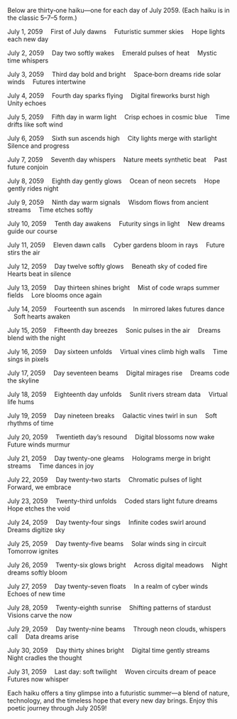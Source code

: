 Below are thirty‐one haiku—one for each day of July 2059. (Each haiku is in the classic 5–7–5 form.)

July 1, 2059
 First of July dawns
 Futuristic summer skies
 Hope lights each new day

July 2, 2059
 Day two softly wakes
 Emerald pulses of heat
 Mystic time whispers

July 3, 2059
 Third day bold and bright
 Space‐born dreams ride solar winds
 Futures intertwine

July 4, 2059
 Fourth day sparks flying
 Digital fireworks burst high
 Unity echoes

July 5, 2059
 Fifth day in warm light
 Crisp echoes in cosmic blue
 Time drifts like soft wind

July 6, 2059
 Sixth sun ascends high
 City lights merge with starlight
 Silence and progress

July 7, 2059
 Seventh day whispers
 Nature meets synthetic beat
 Past future conjoin

July 8, 2059
 Eighth day gently glows
 Ocean of neon secrets
 Hope gently rides night

July 9, 2059
 Ninth day warm signals
 Wisdom flows from ancient streams
 Time etches softly

July 10, 2059
 Tenth day awakens
 Futurity sings in light
 New dreams guide our course

July 11, 2059
 Eleven dawn calls
 Cyber gardens bloom in rays
 Future stirs the air

July 12, 2059
 Day twelve softly glows
 Beneath sky of coded fire
 Hearts beat in silence

July 13, 2059
 Day thirteen shines bright
 Mist of code wraps summer fields
 Lore blooms once again

July 14, 2059
 Fourteenth sun ascends
 In mirrored lakes futures dance
 Soft hearts awaken

July 15, 2059
 Fifteenth day breezes
 Sonic pulses in the air
 Dreams blend with the night

July 16, 2059
 Day sixteen unfolds
 Virtual vines climb high walls
 Time sings in pixels

July 17, 2059
 Day seventeen beams
 Digital mirages rise
 Dreams code the skyline

July 18, 2059
 Eighteenth day unfolds
 Sunlit rivers stream data
 Virtual life hums

July 19, 2059
 Day nineteen breaks
 Galactic vines twirl in sun
 Soft rhythms of time

July 20, 2059
 Twentieth day’s resound
 Digital blossoms now wake
 Future winds murmur

July 21, 2059
 Day twenty-one gleams
 Holograms merge in bright streams
 Time dances in joy

July 22, 2059
 Day twenty-two starts
 Chromatic pulses of light
 Forward, we embrace

July 23, 2059
 Twenty-third unfolds
 Coded stars light future dreams
 Hope etches the void

July 24, 2059
 Day twenty-four sings
 Infinite codes swirl around
 Dreams digitize sky

July 25, 2059
 Day twenty-five beams
 Solar winds sing in circuit
 Tomorrow ignites

July 26, 2059
 Twenty-six glows bright
 Across digital meadows
 Night dreams softly bloom

July 27, 2059
 Day twenty-seven floats
 In a realm of cyber winds
 Echoes of new time

July 28, 2059
 Twenty-eighth sunrise
 Shifting patterns of stardust
 Visions carve the now

July 29, 2059
 Day twenty-nine beams
 Through neon clouds, whispers call
 Data dreams arise

July 30, 2059
 Day thirty shines bright
 Digital time gently streams
 Night cradles the thought

July 31, 2059
 Last day: soft twilight
 Woven circuits dream of peace
 Futures now whisper

Each haiku offers a tiny glimpse into a futuristic summer—a blend of nature, technology, and the timeless hope that every new day brings. Enjoy this poetic journey through July 2059!
